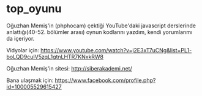 # top_oyunu
Oğuzhan Memiş'in (phphocam) çektiği YouTube'daki javascript derslerinde anlattığı(40-52. bölümler arası) oynun kodlarını yazdım, kendi yorumlarımı da içeriyor.

Vidyolar için: https://www.youtube.com/watch?v=j2E3xT7uCNg&list=PL1-boLQD9cuIV5zqL1gtnLHTR7KNxkRW8

Oğuzhan Memiş'in sitesi: http://siberakademi.net/

Bana ulaşmak için: https://www.facebook.com/profile.php?id=100005529615427
